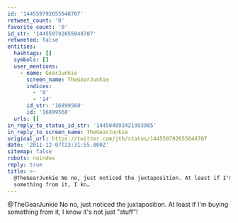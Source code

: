 ```yaml
---
id: '144559792655048707'
retweet_count: '0'
favorite_count: '0'
id_str: '144559792655048707'
retweeted: false
entities:
  hashtags: []
  symbols: []
  user_mentions:
    - name: GearJunkie
      screen_name: TheGearJunkie
      indices:
        - '0'
        - '14'
      id_str: '16899568'
      id: '16899568'
  urls: []
in_reply_to_status_id_str: '144504093421993985'
in_reply_to_screen_name: TheGearJunkie
original_url: https://twitter.com/jth/status/144559792655048707
date: '2011-12-07T23:31:55.000Z'
sitemap: false
robots: noindex
reply: true
title: >-
  @TheGearJunkie No no, just noticed the juxtaposition. At least if I'm buying
  something from it, I kn…
---
```


@TheGearJunkie No no, just noticed the juxtaposition. At least if I'm buying something from it, I know it's not just "stuff"!